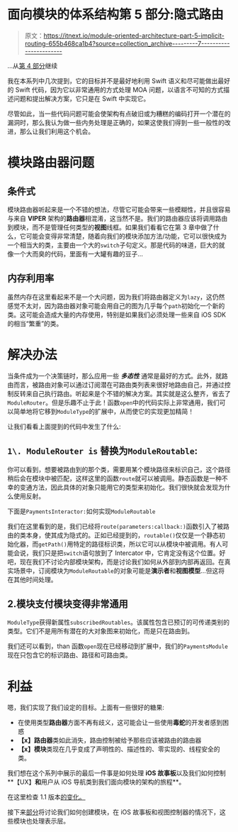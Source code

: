 # 面向模块的体系结构第 5 部分:隐式路由

> 原文：<https://itnext.io/module-oriented-architecture-part-5-implicit-routing-655b468ca1b4?source=collection_archive---------7----------------------->

…从[第 4 部分](https://medium.com/@poksi/module-oriented-architecture-part-4-non-conforming-modules-9c18ec2d2180)继续

我在本系列中几次提到，它的目标并不是最好地利用 Swift 语义和尽可能做出最好的 Swift 代码，因为它以非常通用的方式处理 MOA 问题，以语言不可知的方式描述问题和提出解决方案，它只是在 Swift 中实现它。

尽管如此，当一些代码问题可能会使架构有点破旧或为糟糕的编码打开一个潜在的漏洞时，那么我认为做一些内务处理是正确的，如果这使我们得到一些一般性的改进，那么让我们利用这个机会。

# 模块路由器问题

## 条件式

模块路由器听起来是一个不错的想法，尽管它可能会带来一些模糊性，并且很容易与来自 **VIPER** 架构的**路由器**相混淆，这当然不是。我们的路由器应该将调用路由到模块，而不是管理任何类型的**视图**线框。如果我们看看它在第 3 章中做了什么，它可能会变得非常清楚，随着向我们的模块添加方法/功能，它可以很快成为一个相当大的类，主要由一个大的`switch`子句定义。那是代码的味道，巨大的就像一个大而臭的代码，里面有一大罐有趣的豆子…

## 内存利用率

虽然内存在这里看起来不是一个大问题，因为我们将路由器定义为`lazy`，这仍然感觉不太对，因为路由器对象可能会用自己的图为几乎每个`path`初始化一个新的类。这可能会造成大量的内存使用，特别是如果我们必须处理一些来自 iOS SDK 的相当“繁重”的类。

# 解决办法

当条件成为一个决策链时，那么应用一些 ***多态性*** 通常是最好的方式。此外，就路由而言，被路由对象可以通过订阅潜在可路由类列表来很好地路由自己，并通过控制反转来自己执行路由。听起来是个不错的解决方案。其实就是这么整齐，省去了`ModuleRouter`。但是乐趣不止于此！函数`open`中的代码实际上非常通用，我们可以简单地将它移到`ModuleType`的扩展中，从而使它的实现更加精简！

让我们看看上面提到的代码中发生了什么:

## `1\. ModuleRouter is` 替换为`ModuleRoutable`:

你可以看到，想要被路由到的那个类，需要用某个模块路径来标识自己，这个路径稍后会在模块中被匹配，这样这里的函数`route`就可以被调用。静态函数是一种不幸的变通方法，因此具体的对象只能用它的类型来初始化。我们很快就会发现为什么使用反射。

下面是`PaymentsInteractor:`如何实现`ModuleRoutable`

我们在这里看到的是，我们已经将`route(parameters:callback:)`函数引入了被路由的类本身，使其成为隐式的。正如已经提到的，`routable()`仅仅是一个静态初始化器，而`getPath()`用特定的路径标识类，所以它可以从模块中被调用。有人可能会说，我们只是把`switch`语句放到了 Intercator 中，它肯定没有这个位置。好吧，现在我们不讨论内部模块架构，而是讨论我们如何从外部到内部再返回。在真实场景中，订阅模块为`ModuleRoutable`的对象可能是**演示者**和**视图模型**…但这将在其他时间处理。

## 2.模块支付模块变得非常通用

`ModuleType`获得新属性`subscribedRoutables`。该属性包含已预订的可传递类别的类型。它们不是用所有潜在的大对象图来初始化，而是只在路由到。

我们还可以看到，than 函数`open`现在已经移动到扩展中，我们的`PaymentsModule`现在只包含它的标识路由、路径和可路由类。

# 利益

嗯，我们实现了我们设定的目标。上面有一些很好的糖果:

*   在使用类型**路由器**方面不再有歧义，这可能会让一些使用**毒蛇**的开发者感到困惑
*   **【x】路由器**类如此消失，路由控制被给予那些应该被路由的路由器
*   **【x】模块**类现在几乎变成了声明性的、描述性的、零实现的、线程安全的类。

我们想在这个系列中展示的最后一件事是如何处理 **iOS 故事板**以及我们如何控制**【UX】**和**用户从 iOS 导航类到我们面向模块的架构的旅程**。

在这里检查 1.1 版本[的变化。](https://github.com/poksi592/module-architecture-demo/tree/1.1)

接下来[部分](https://medium.com/@poksi/module-oriented-architecture-part-6-outsmarting-the-mvc-26ef66111057)将讨论我们如何创建模块，在 iOS 故事板和视图控制器的情况下，这些模块也处理表示层。